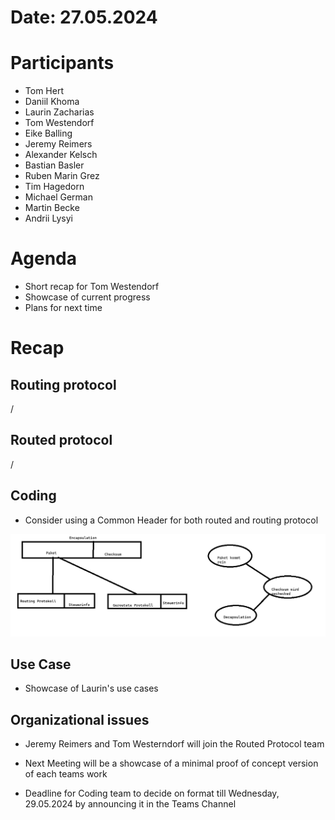 # Date: 27.05.2024

# Participants

- Tom Hert
- Daniil Khoma
- Laurin Zacharias
- Tom Westendorf
- Eike Balling
- Jeremy Reimers
- Alexander Kelsch
- Bastian Basler
- Ruben Marin Grez
- Tim Hagedorn
- Michael German
- Martin Becke
- Andrii Lysyi

# Agenda

- Short recap for Tom Westendorf
- Showcase of current progress
- Plans for next time

# Recap

## Routing protocol

/

## Routed protocol

/

## Coding

- Consider using a Common Header for both routed and routing protocol

![Common Header](./images/common_header.png)

## Use Case

- Showcase of Laurin's use cases

## Organizational issues

- Jeremy Reimers and Tom Westerndorf will join the Routed Protocol team

- Next Meeting will be a showcase of a minimal proof of concept version of each teams work

- Deadline for Coding team to decide on format till Wednesday, 29.05.2024 by announcing it in the Teams Channel